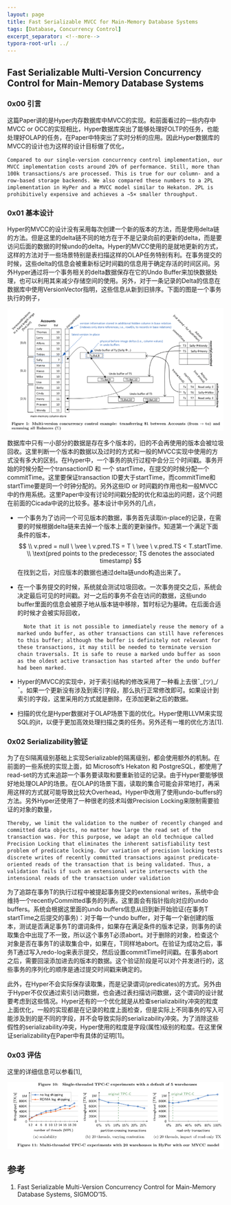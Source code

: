 ```yaml
---
layout: page
title: Fast Serializable MVCC for Main-Memory Database Systems
tags: [Database, Concurrency Control]
excerpt_separator: <!--more-->
typora-root-url: ../
---
```


## Fast Serializable Multi-Version Concurrency Control for Main-Memory Database Systems

### 0x00 引言

  这篇Paper讲的是Hyper内存数据库中MVCC的实现。和前面看过的一些内存中MVCC or OCC的实现相比，Hyper数据库突出了能够处理好OLTP的任务，也能处理好OLAP的任务，在Paper中特突出了实时分析的应用。因此Hyper数据库的MVCC的设计也为这样的设计目标做了优化，

```
Compared to our single-version concurrency control implementation, our MVCC implementation costs around 20% of performance. Still, more than 100k transactions/s are processed. This is true for our column- and a row-based storage backends. We also compared these numbers to a 2PL implementation in HyPer and a MVCC model similar to Hekaton. 2PL is prohibitively expensive and achieves a ∼5× smaller throughput.
```

### 0x01 基本设计

  Hyper的MVCC的设计没有采用每次创建一个新的版本的方法，而是使用delta链的方法。但是这里的delta链不同的地方在于不是记录向前的更新的delta，而是要访问后面的数据的时候undo的delta。Hyper的MVCC使用的是就地更新的方式，这样的方法对于一些场景特别是表扫描这样的OLAP任务特别有利。在事务提交的时候，这些delta的信息会被重新标记时间戳的信息用于确定存活的时间区间。另外Hyper通过将一个事务相关的delta数据保存在它的Undo Buffer来加快数据处理，也可以利用其来减少存储空间的使用。另外，对于一条记录的Delta的信息在数据库中使用VersionVector指明，这些信息从新到旧排序。下面的图是一个事务执行的例子，

![hyper-mvcc-example](/assets/img/hyper-mvcc-example.png)

  数据库中只有一小部分的数据是存在多个版本的，旧的不会再使用的版本会被垃圾回收。这里判断一个版本的数据以及过时的方式和一般的MVCC实现中使用的方式没有多大的区别。在Hyper中，一个事务的执行过程中会分三个时间戳。事务开始的时候分配一个transactionID 和 一个 startTime，在提交的时候分配一个commitTime。这里要保证transaction ID要大于startTime，而commitTime和startTime要是同一个时钟分配的。另外这些ID or 时间戳的作用也和一般MVCC中的作用系统。这里Paper中没有讨论时间戳分配的优化和溢出的问题，这个问题在前面的Cicada中说的比较多。基本设计中另外的几点，

*  一个事务为了访问一个可见版本的数据，事务首先读取in-place的记录，在需要的时候根据delta链来去掉一个版本上面的更新操作。知道第一个满足下面条件的版本，
  $$
  \\ v.pred = null \ \vee \ v.pred.TS = T \ \vee \ v.pred.TS < T.startTime. \\
  \text{pred points to the predecessor; TS denotes the associated timestamp}
  $$
  在找到之后，对应版本的数据也通过delta链undo构造出来了。

* 在一个事务提交的时候，系统就会测试垃圾回收。一次事务提交之后，系统会决定最后可见的时间戳。对一之后的事务不会在访问的数据，这些undo buffer里面的信息会被原子地从版本链中移除，暂时标记为墓碑。在后面合适的时候才会被实际回收，

  ```
    Note that it is not possible to immediately reuse the memory of a marked undo buffer, as other transactions can still have references to this buffer; although the buffer is definitely not relevant for these transactions, it may still be needed to terminate version chain traversals. It is safe to reuse a marked undo buffer as soon as the oldest active transaction has started after the undo buffer had been marked.
  ```

* Hyper的MVCC的实现中，对于索引结构的修改采用了一种看上去很¯\_(ツ)_/¯。如果一个更新没有涉及到索引字段，那么执行正常修改即可。如果设计到索引的字段，这里采用的方式就是删除，在添加更新之后的数据。

* 扫描的优化是Hyper数据对于OLAP场景下面的优化。Hyper使用LLVM来实现SQL的jit，以便于更加高效处理扫描之类的任务。另外还有一堆的优化方法[1].

### 0x02 Serializability验证

  为了在SI隔离级别基础上实现Serializable的隔离级别，都会使用额外的机制。在前面的一些系统的实现上面，如 Microsoft’s Hekaton 和 PostgreSQL，都使用了read-set的方式来追踪一个事务要读取和要重新验证的记录。由于Hyper要能够很好地处理OLAP的场景。在OLAP的场景下面，读取的集合可能会非常地打，再采用这样的方式就可能导致比较大Overhead。Hyper中改用了使用undo-buffers的方法。另外Hyper还使用了一种很老的技术叫做Precision Locking来限制需要验证的对象的数量，

```
Thereby, we limit the validation to the number of recently changed and committed data objects, no matter how large the read set of the transaction was. For this purpose, we adapt an old technique called Precision Locking that eliminates the inherent satisfiability test problem of predicate locking. Our variation of precision locking tests discrete writes of recently committed transactions against predicate-oriented reads of the transaction that is being validated. Thus, a validation fails if such an extensional write intersects with the intensional reads of the transaction under validation
```

 为了追踪在事务T的执行过程中被提起事务提交的extensional writes，系统中会维持一个recentlyCommitted事务的列表。这里面会有指针指向对应的undo buffers。系统会根据这里面的undo buffers信息从旧到新开始验证(在事务T startTime之后提交的事务)：对于每一个undo buffer，对于每一个新创建的版本，测试是否满足事务T的谓词条件，如果存在满足条件的版本记录，则事务的读取集合中出现了不一致，所以这个事务T必须abort。对于删除的对象，检查这个对象是否在事务T的读取集合中，如果在，T同样地abort。在验证为成功之后，事务T通过写入redo-log来表示提交，然后设置commitTime时间戳。在事务abort之后，需要回滚添加进去的版本的数据。这个验证阶段是可以对个并发进行的，这些事务的序列化的顺序是通过提交时间戳来确定的。

  此外，在Hyper不会实际保存读取集，而是记录谓词(predicates)的方式。另外由于Hyper不仅仅通过索引访问数据，也会通过表扫描访问数据，这个谓词的设计就要考虑到这些情况。Hyper还有的一个优化就是从检查serializability冲突的粒度上面优化，一般的实现都是在记录的粒度上面检查，但是实际上不同事务的写入可能涉及到的是不同的字段，并不会导致实际的serializability冲突。为了消除这些假性的serializability冲突，Hyper使用的粒度是字段(属性)级别的粒度。在这里保证serializability在Paper中有具体的证明[1]。

### 0x03 评估

  这里的详细信息可以参看[1],

![hyper-mvcc-perf](/assets/img/hyper-mvcc-perf.png)



## 参考

1. Fast Serializable Multi-Version Concurrency Control for Main-Memory Database Systems, SIGMOD’15.

